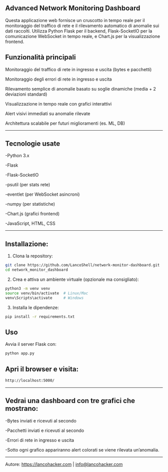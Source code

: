 ## Advanced Network Monitoring Dashboard

Questa applicazione web fornisce un cruscotto in tempo reale per il monitoraggio del traffico di rete e il rilevamento automatico di anomalie sui dati raccolti.
Utilizza Python Flask per il backend, Flask-SocketIO per la comunicazione WebSocket in tempo reale, e Chart.js per la visualizzazione frontend. 

## Funzionalità principali
Monitoraggio del traffico di rete in ingresso e uscita (bytes e pacchetti) 

Monitoraggio degli errori di rete in ingresso e uscita

Rilevamento semplice di anomalie basato su soglie dinamiche (media + 2 deviazioni standard)

Visualizzazione in tempo reale con grafici interattivi

Alert visivi immediati su anomalie rilevate

Architettura scalabile per futuri miglioramenti (es. ML, DB)

---

## Tecnologie usate
-Python 3.x 

-Flask

-Flask-SocketIO

-psutil (per stats rete)

-eventlet (per WebSocket asincroni)

-numpy (per statistiche)

-Chart.js (grafici frontend)

-JavaScript, HTML, CSS

---

## Installazione:

1) Clona la repository:
```bash
git clone https://github.com/LancoShell/network-monitor-dashboard.git
cd network_monitor_dashboard
```

2) Crea e attiva un ambiente virtuale (opzionale ma consigliato):
 ```bash
python3 -m venv venv
source venv/bin/activate  # Linux/Mac
venv\Scripts\activate     # Windows
```
3) Installa le dipendenze:
 ```bash
pip install -r requirements.txt
```

## Uso
Avvia il server Flask con:
 ```bash
python app.py
```

## Apri il browser e visita:
 ```bash
http://localhost:5000/
```
--- 
## Vedrai una dashboard con tre grafici che mostrano:

-Bytes inviati e ricevuti al secondo

-Pacchetti inviati e ricevuti al secondo

-Errori di rete in ingresso e uscita

-Sotto ogni grafico appariranno alert colorati se viene rilevata un’anomalia.

---

Autore: https://lancohacker.com | info@lancohacker.com

